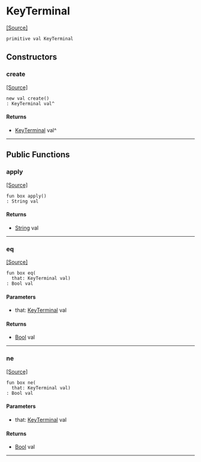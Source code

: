 # KeyTerminal
<span class="source-link">[[Source]](src/mqtt-primitives/regStrings.md#L-0-13)</span>
```pony
primitive val KeyTerminal
```

## Constructors

### create
<span class="source-link">[[Source]](src/mqtt-primitives/regStrings.md#L-0-13)</span>


```pony
new val create()
: KeyTerminal val^
```

#### Returns

* [KeyTerminal](mqtt-primitives-KeyTerminal.md) val^

---

## Public Functions

### apply
<span class="source-link">[[Source]](src/mqtt-primitives/regStrings.md#L-0-13)</span>


```pony
fun box apply()
: String val
```

#### Returns

* [String](builtin-String.md) val

---

### eq
<span class="source-link">[[Source]](src/mqtt-primitives/regStrings.md#L-0-13)</span>


```pony
fun box eq(
  that: KeyTerminal val)
: Bool val
```
#### Parameters

*   that: [KeyTerminal](mqtt-primitives-KeyTerminal.md) val

#### Returns

* [Bool](builtin-Bool.md) val

---

### ne
<span class="source-link">[[Source]](src/mqtt-primitives/regStrings.md#L-0-13)</span>


```pony
fun box ne(
  that: KeyTerminal val)
: Bool val
```
#### Parameters

*   that: [KeyTerminal](mqtt-primitives-KeyTerminal.md) val

#### Returns

* [Bool](builtin-Bool.md) val

---

